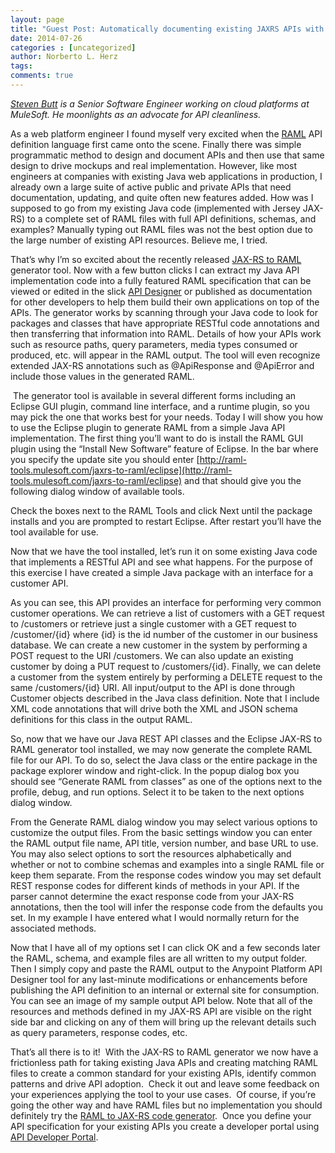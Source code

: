 ```yaml
---
layout: page
title: "Guest Post: Automatically documenting existing JAXRS APIs with RAML"
date: 2014-07-26
categories : [uncategorized]
author: Norberto L. Herz
tags:
comments: true
---
```


_[Steven Butt](http://twitter.com/@stevenbutt24) is a Senior Software Engineer working on cloud platforms at MuleSoft. He moonlights as an advocate for API cleanliness._

As a web platform engineer I found myself very excited when the [RAML](http://raml.org/) API definition language first came onto the scene. Finally there was simple programmatic method to design and document APIs and then use that same design to drive mockups and real implementation. However, like most engineers at companies with existing Java web applications in production, I already own a large suite of active public and private APIs that need documentation, updating, and quite often new features added. How was I supposed to go from my existing Java code (implemented with Jersey JAX-RS) to a complete set of RAML files with full API definitions, schemas, and examples? Manually typing out RAML files was not the best option due to the large number of existing API resources. Believe me, I tried.

That’s why I’m so excited about the recently released [JAX-RS to RAML](https://github.com/mulesoft/jaxrs-to-raml/) generator tool. Now with a few button clicks I can extract my Java API implementation code into a fully featured RAML specification that can be viewed or edited in the slick [API Designer](https://www.mulesoft.com/platform/api/anypoint-designer) or published as documentation for other developers to help them build their own applications on top of the APIs. The generator works by scanning through your Java code to look for packages and classes that have appropriate RESTful code annotations and then transferring that information into RAML. Details of how your APIs work such as resource paths, query parameters, media types consumed or produced, etc. will appear in the RAML output. The tool will even recognize extended JAX-RS annotations such as @ApiResponse and @ApiError and include those values in the generated RAML.

 The generator tool is available in several different forms including an Eclipse GUI plugin, command line interface, and a runtime plugin, so you may pick the one that works best for your needs. Today I will show you how to use the Eclipse plugin to generate RAML from a simple Java API implementation. The first thing you’ll want to do is install the RAML GUI plugin using the “Install New Software” feature of Eclipse. In the bar where you specify the update site you should enter [http://raml-tools.mulesoft.com/jaxrs-to-raml/eclipse](http://raml-tools.mulesoft.com/jaxrs-to-raml/eclipse) and that should give you the following dialog window of available tools.

Check the boxes next to the RAML Tools and click Next until the package installs and you are prompted to restart Eclipse. After restart you’ll have the tool available for use.

Now that we have the tool installed, let’s run it on some existing Java code that implements a RESTful API and see what happens. For the purpose of this exercise I have created a simple Java package with an interface for a customer API.

As you can see, this API provides an interface for performing very common customer operations. We can retrieve a list of customers with a GET request to /customers or retrieve just a single customer with a GET request to /customer/{id} where {id} is the id number of the customer in our business database. We can create a new customer in the system by performing a POST request to the URI /customers. We can also update an existing customer by doing a PUT request to /customers/{id}. Finally, we can delete a customer from the system entirely by performing a DELETE request to the same /customers/{id} URI. All input/output to the API is done through Customer objects described in the Java class definition. Note that I include XML code annotations that will drive both the XML and JSON schema definitions for this class in the output RAML.

So, now that we have our Java REST API classes and the Eclipse JAX-RS to RAML generator tool installed, we may now generate the complete RAML file for our API. To do so, select the Java class or the entire package in the package explorer window and right-click. In the popup dialog box you should see “Generate RAML from classes” as one of the options next to the profile, debug, and run options. Select it to be taken to the next options dialog window.

From the Generate RAML dialog window you may select various options to customize the output files. From the basic settings window you can enter the RAML output file name, API title, version number, and base URL to use. You may also select options to sort the resources alphabetically and whether or not to combine schemas and examples into a single RAML file or keep them separate. From the response codes window you may set default REST response codes for different kinds of methods in your API. If the parser cannot determine the exact response code from your JAX-RS annotations, then the tool will infer the response code from the defaults you set. In my example I have entered what I would normally return for the associated methods.

Now that I have all of my options set I can click OK and a few seconds later the RAML, schema, and example files are all written to my output folder. Then I simply copy and paste the RAML output to the Anypoint Platform API Designer tool for any last-minute modifications or enhancements before publishing the API definition to an internal or external site for consumption. You can see an image of my sample output API below. Note that all of the resources and methods defined in my JAX-RS API are visible on the right side bar and clicking on any of them will bring up the relevant details such as query parameters, response codes, etc.

That’s all there is to it!  With the JAX-RS to RAML generator we now have a frictionless path for taking existing Java APIs and creating matching RAML files to create a common standard for your existing APIs, identify common patterns and drive API adoption.  Check it out and leave some feedback on your experiences applying the tool to your use cases.  Of course, if you’re going the other way and have RAML files but no implementation you should definitely try the [RAML to JAX-RS code generator](https://github.com/mulesoft/raml-jaxrs-codegen).  Once you define your API specification for your existing APIs you create a developer portal using [API Developer Portal](https://www.mulesoft.com/platform/api/developer-portal).